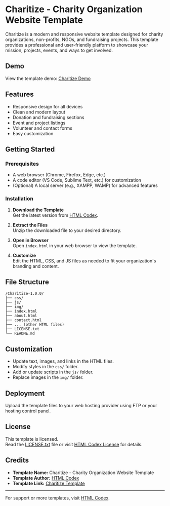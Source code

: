   # Charitize - Charity Organization Website Template

  Charitize is a modern and responsive website template designed for charity organizations, non-profits, NGOs, and fundraising projects. This template provides a professional and user-friendly platform to showcase your mission, projects, events, and ways to get involved.

  ## Demo

  View the template demo: [Charitize Demo](https://htmlcodex.com/charity-organization-website-template)

  ## Features

  - Responsive design for all devices
  - Clean and modern layout
  - Donation and fundraising sections
  - Event and project listings
  - Volunteer and contact forms
  - Easy customization

  ## Getting Started

  ### Prerequisites

  - A web browser (Chrome, Firefox, Edge, etc.)
  - A code editor (VS Code, Sublime Text, etc.) for customization
  - (Optional) A local server (e.g., XAMPP, WAMP) for advanced features

  ### Installation

  1. **Download the Template**  
    Get the latest version from [HTML Codex](https://htmlcodex.com/charity-organization-website-template).

  2. **Extract the Files**  
    Unzip the downloaded file to your desired directory.

  3. **Open in Browser**  
    Open `index.html` in your web browser to view the template.

  4. **Customize**  
    Edit the HTML, CSS, and JS files as needed to fit your organization's branding and content.

  ## File Structure

  ```
  /Charitize-1.0.0/
  ├── css/
  ├── js/
  ├── img/
  ├── index.html
  ├── about.html
  ├── contact.html
  ├── ... (other HTML files)
  ├── LICENSE.txt
  └── README.md
  ```

  ## Customization

  - Update text, images, and links in the HTML files.
  - Modify styles in the `css/` folder.
  - Add or update scripts in the `js/` folder.
  - Replace images in the `img/` folder.

  ## Deployment

  Upload the template files to your web hosting provider using FTP or your hosting control panel.

  ## License

  This template is licensed.  
  Read the [LICENSE.txt](LICENSE.txt) file or visit [HTML Codex License](https://htmlcodex.com/license) for details.

  ## Credits

  - **Template Name:** Charitize - Charity Organization Website Template
  - **Template Author:** [HTML Codex](https://htmlcodex.com)
  - **Template Link:** [Charitize Template](https://htmlcodex.com/charity-organization-website-template)

  ---

  For support or more templates, visit [HTML Codex](https://htmlcodex.com).